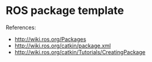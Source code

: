 # ROS package template

References:
- http://wiki.ros.org/Packages
- http://wiki.ros.org/catkin/package.xml
- http://wiki.ros.org/catkin/Tutorials/CreatingPackage
